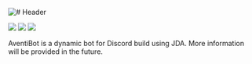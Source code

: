 ![# Header](http://i.imgur.com/cEilUOK.png)

[![](https://img.shields.io/badge/license-AGPL-blue.svg)](https://bitbucket.org/d_scalzi/aventibot/src/master/src/main/resources/LICENSE.txt) ![](https://img.shields.io/badge/JDA-3.5.1__339-9158BC.svg) ![](https://img.shields.io/badge/lavaplayer-1.2.53-8+-ec2025.svg)

AventiBot is a dynamic bot for Discord build using JDA. More information will be provided in the future.